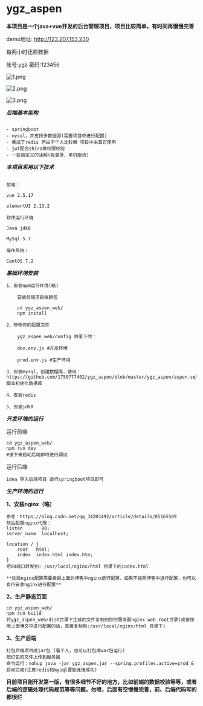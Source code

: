 # ygz_aspen
**本项目是一个java+vue开发的后台管理项目，项目比较简单，有时间再慢慢完善**

demo地址: http://123.207.153.230

每两小时还原数据

账号:ygz 密码:123456

![1.png](https://img-blog.csdnimg.cn/20200820104900430.png)

![2.png](https://img-blog.csdnimg.cn/20200820104944463.png)

![3.png](https://img-blog.csdnimg.cn/20200820105045309.png)

***后端基本架构***

```

- springboot
- mysql，并支持多数据源(需要项目中进行配置)
- 集成了redis 但由于个人比较懒 项目中未真正使用
- jwt配合shiro做权限校验
- 一些自定义的注解(免登录、单机限流)

```

***本项目采用以下技术***

```

前端：

vue 2.5.17

elementUI 2.13.2

软件运行环境

Java jdk8

MySql 5.7

操作系统：

CentOS 7.2

```


***基础环境安装***


```
1、安装npm运行环境(略)

    安装前端项目依赖包
    
    cd ygz_aspen_web/
    npm install

2、修改你的配置文件

    ygz_aspen_web/config 目录下的：

    dev.env.js #开发环境

    prod.env.js #生产环境

3、安装mysql，创建数据库，使用：https://github.com/1750777402/ygz_aspen/blob/master/ygz_aspen/aspen.sql 脚本初始化数据库

4、安装redis

5、安装jdk8

```

***开发环境的运行***

运行前端
```
cd ygz_aspen_web/
npm run dev
#接下来启动后端即可进行调试
```
运行后端
```
idea 导入后端项目 运行springboot项目即可
```

***生产环境的运行***

**1、安装nginx（略）**
```
参考：https://blog.csdn.net/qq_34203492/article/details/85165509
然后配置nginx代理：
listen       80;
server_name  localhost;

location / {
    root   html;
    index  index.html index.htm;
}
把80端口转发到: /usr/local/nginx/html 目录下的index.html 

**这段nginx配置需要根据上面的博客中nginx进行配置，如果不按照博客中进行配置，也可以自行安装nginx进行配置**
```

**2、生产静态页面**
```
cd ygz_aspen_web/
npm run build
将ygz_aspen_web/dist目录下生成的文件复制到你的服务器nginx web root目录(或者按照上面博文中进行配置的话，直接复制到:/usr/local/nginx/html 目录下)
```
**3、生产后端**
```
打包后端项目成jar包 (看个人，也可以打包成war包运行)
把打包的文件上传到服务器
命令运行：nohup java -jar ygz_aspen.jar --spring.profiles.active=prod &
启动完成(注意redis和mysql要能连接成功)
```

**目前项目刚开发第一版，有很多细节不好的地方，比如前端的数据校验等等，或者后端的逻辑处理代码规范等等问题，勿喷，后面有空慢慢完善，前、后端代码写的都很烂**
